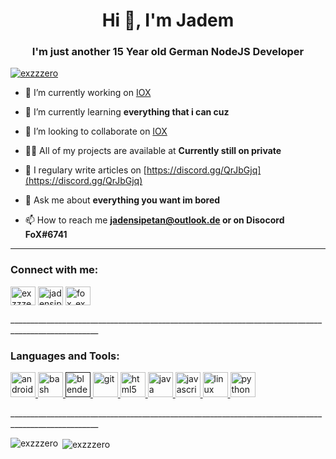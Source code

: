 <h1 align="center">Hi 👋, I'm Jadem</h1>
<h3 align="center">I'm just another 15 Year old German NodeJS Developer</h3>

<p align="left"> <a href="https://twitter.com/exzzzero" target="blank"><img src="https://img.shields.io/twitter/follow/exzzzero?logo=twitter&style=for-the-badge" alt="exzzzero" /></a> </p>

- 🔭 I’m currently working on [IOX](https://discord.gg/QrJbGjq)

- 🌱 I’m currently learning **everything that i can cuz**

- 🤝 I’m looking to collaborate on [IOX](https://discord.gg/QrJbGjq)

- 👨‍💻 All of my projects are available at **Currently still on private**

- 📝 I regulary write articles on [https://discord.gg/QrJbGjq](https://discord.gg/QrJbGjq)

- 💬 Ask me about **everything you want im bored**

- 📫 How to reach me **jadensipetan@outlook.de or on Disocord FoX#6741**
_________________________________________________________________________
<p align="left">
<h3 align="left">Connect with me:</h3>
<a href="https://twitter.com/exzzzero" target="blank"><img align="center" src="https://cdn.jsdelivr.net/npm/simple-icons@3.0.1/icons/twitter.svg" alt="exzzzero" height="30" width="40" /></a>
<a href="https://kaggle.com/jadensipetan@outlook.de" target="blank"><img align="center" src="https://cdn.jsdelivr.net/npm/simple-icons@3.0.1/icons/kaggle.svg" alt="jadensipetan@outlook.de" height="30" width="40" /></a>
<a href="https://instagram.com/fox_exzzero" target="blank"><img align="center" src="https://cdn.jsdelivr.net/npm/simple-icons@3.0.1/icons/instagram.svg" alt="fox_exzzero" height="30" width="40" /></a>
</p>
____________________________________________________________________________________________________
<h3 align="left">Languages and Tools:</h3>
<p align="left"> <a href="https://developer.android.com" target="_blank"> <img src="https://devicons.github.io/devicon/devicon.git/icons/android/android-original-wordmark.svg" alt="android" width="40" height="40"/> </a> <a href="https://www.gnu.org/software/bash/" target="_blank"> <img src="https://www.vectorlogo.zone/logos/gnu_bash/gnu_bash-icon.svg" alt="bash" width="40" height="40"/> </a> <a href="" target="_blank"> <img src="https://download.blender.org/branding/community/blender_community_badge_white.svg" alt="blender" width="40" height="40"/> </a> <a href="https://git-scm.com/" target="_blank"> <img src="https://www.vectorlogo.zone/logos/git-scm/git-scm-icon.svg" alt="git" width="40" height="40"/> </a> <a href="https://www.w3.org/html/" target="_blank"> <img src="https://devicons.github.io/devicon/devicon.git/icons/html5/html5-original-wordmark.svg" alt="html5" width="40" height="40"/> </a> <a href="https://www.java.com" target="_blank"> <img src="https://devicons.github.io/devicon/devicon.git/icons/java/java-original-wordmark.svg" alt="java" width="40" height="40"/> </a> <a href="https://developer.mozilla.org/en-US/docs/Web/JavaScript" target="_blank"> <img src="https://devicons.github.io/devicon/devicon.git/icons/javascript/javascript-original.svg" alt="javascript" width="40" height="40"/> </a> <a href="https://www.linux.org/" target="_blank"> <img src="https://devicons.github.io/devicon/devicon.git/icons/linux/linux-original.svg" alt="linux" width="40" height="40"/> </a> <a href="https://www.python.org" target="_blank"> <img src="https://devicons.github.io/devicon/devicon.git/icons/python/python-original.svg" alt="python" width="40" height="40"/> </a> </p>
____________________________________________________________________________________________________
<p><img align="left" src="https://github-readme-stats.vercel.app/api/top-langs/?username=exzzzero&layout=compact" alt="exzzzero" /></p>

<p>&nbsp;<img align="center" src="https://github-readme-stats.vercel.app/api?username=exzzzero&show_icons=true" alt="exzzzero" /></p>
